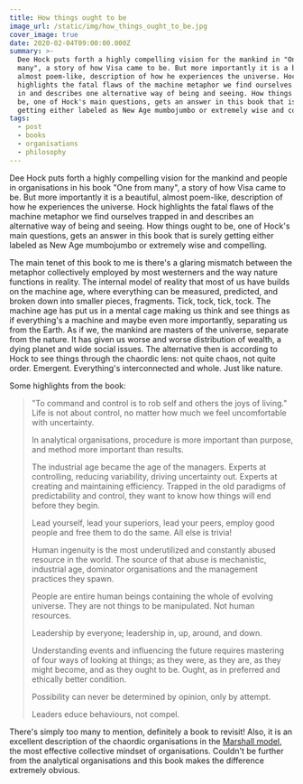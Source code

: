 ```yaml
---
title: How things ought to be
image_url: /static/img/how_things_ought_to_be.jpg
cover_image: true
date: 2020-02-04T09:00:00.000Z
summary: >-
  Dee Hock puts forth a highly compelling vision for the mankind in "One from
  many", a story of how Visa came to be. But more importantly it is a beautiful,
  almost poem-like, description of how he experiences the universe. Hock
  highlights the fatal flaws of the machine metaphor we find ourselves trapped
  in and describes one alternative way of being and seeing. How things ought to
  be, one of Hock's main questions, gets an answer in this book that is surely
  getting either labeled as New Age mumbojumbo or extremely wise and compelling.
tags:
  - post
  - books
  - organisations
  - philosophy
---
```

Dee Hock puts forth a highly compelling vision for the mankind and people in organisations in his book "One from many", a story of how Visa came to be. But more importantly it is a beautiful, almost poem-like, description of how he experiences the universe. Hock highlights the fatal flaws of the machine metaphor we find ourselves trapped in and describes an alternative way of being and seeing. How things ought to be, one of Hock's main questions, gets an answer in this book that is surely getting either labeled as New Age mumbojumbo or extremely wise and compelling.

The main tenet of this book to me is there's a glaring mismatch between the metaphor collectively employed by most westerners and the way nature functions in reality. The internal model of reality that most of us have builds on the machine age, where everything can be measured, predicted, and broken down into smaller pieces, fragments. Tick, tock, tick, tock. The machine age has put us in a mental cage making us think and see things as if everything's a machine and maybe even more importantly, separating us from the Earth. As if we, the mankind are masters of the universe, separate from the nature. It has given us worse and worse distribution of wealth, a dying planet and wide social issues. The alternative then is according to Hock to see things through the chaordic lens: not quite chaos, not quite order. Emergent. Everything's interconnected and whole. Just like nature.

Some highlights from the book:

> "To command and control is to rob self and others the joys of living." Life is not about control, no matter how much we feel uncomfortable with uncertainty.
>
> In analytical organisations, procedure is more important than purpose, and method more important than results.
>
> The industrial age became the age of the managers. Experts at controlling, reducing variability, driving uncertainty out. Experts at creating and maintaining efficiency. Trapped in the old paradigms of predictability and control, they want to know how things will end before they begin.
>
> Lead yourself, lead your superiors, lead your peers, employ good people and free them to do the same. All else is trivia!
>
> Human ingenuity is the most underutilized and constantly abused resource in the world. The source of that abuse is mechanistic, industrial age, dominator organisations and the management practices they spawn.
>
> People are entire human beings containing the whole of evolving universe. They are not things to be manipulated. Not human resources. 
>
> Leadership by everyone; leadership in, up, around, and down.
>
> Understanding events and influencing the future requires mastering of four ways of looking at things; as they were, as they are, as they might become, and as they ought to be. Ought, as in preferred and ethically better condition.
>
> Possibility can never be determined by opinion, only by attempt.
>
> Leaders educe behaviours, not compel.

There's simply too many to mention, definitely a book to revisit! Also, it is an excellent description of the chaordic organisations in the [Marshall model](https://flowchainsensei.wordpress.com/rightshifting/the-marshall-model/), the most effective collective mindset of organisations. Couldn't be further from the analytical organisations and this book makes the difference extremely obvious.
